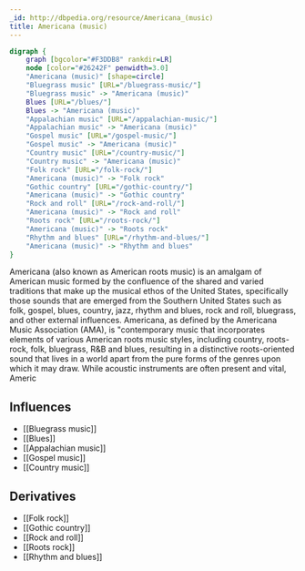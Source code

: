 ```yaml
---
_id: http://dbpedia.org/resource/Americana_(music)
title: Americana (music)
---
```


```dot
digraph {
	graph [bgcolor="#F3DDB8" rankdir=LR]
	node [color="#26242F" penwidth=3.0]
	"Americana (music)" [shape=circle]
	"Bluegrass music" [URL="/bluegrass-music/"]
	"Bluegrass music" -> "Americana (music)"
	Blues [URL="/blues/"]
	Blues -> "Americana (music)"
	"Appalachian music" [URL="/appalachian-music/"]
	"Appalachian music" -> "Americana (music)"
	"Gospel music" [URL="/gospel-music/"]
	"Gospel music" -> "Americana (music)"
	"Country music" [URL="/country-music/"]
	"Country music" -> "Americana (music)"
	"Folk rock" [URL="/folk-rock/"]
	"Americana (music)" -> "Folk rock"
	"Gothic country" [URL="/gothic-country/"]
	"Americana (music)" -> "Gothic country"
	"Rock and roll" [URL="/rock-and-roll/"]
	"Americana (music)" -> "Rock and roll"
	"Roots rock" [URL="/roots-rock/"]
	"Americana (music)" -> "Roots rock"
	"Rhythm and blues" [URL="/rhythm-and-blues/"]
	"Americana (music)" -> "Rhythm and blues"
}
```

Americana (also known as American roots music) is an amalgam of American music formed by the confluence of the shared and varied traditions that make up the musical ethos of the United States, specifically those sounds that are emerged from the Southern United States such as folk, gospel, blues, country, jazz, rhythm and blues, rock and roll, bluegrass, and other external influences. Americana, as defined by the Americana Music Association (AMA), is "contemporary music that incorporates elements of various American roots music styles, including country, roots-rock, folk, bluegrass, R&B and blues, resulting in a distinctive roots-oriented sound that lives in a world apart from the pure forms of the genres upon which it may draw. While acoustic instruments are often present and vital, Americ

## Influences
- [[Bluegrass music]]
- [[Blues]]
- [[Appalachian music]]
- [[Gospel music]]
- [[Country music]]

## Derivatives
- [[Folk rock]]
- [[Gothic country]]
- [[Rock and roll]]
- [[Roots rock]]
- [[Rhythm and blues]]
